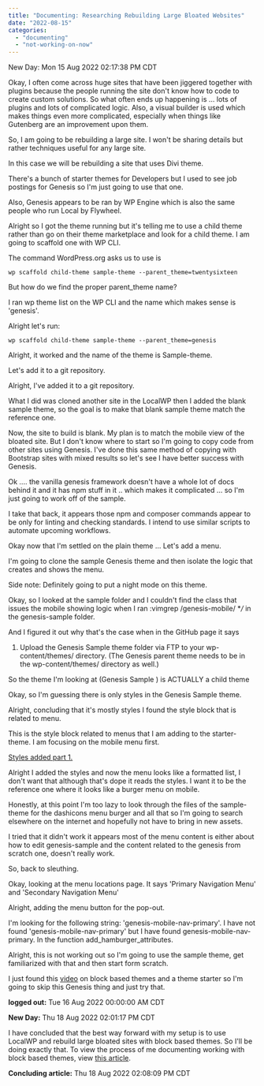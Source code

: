 ```yaml
---
title: "Documenting: Researching Rebuilding Large Bloated Websites"
date: "2022-08-15"
categories: 
  - "documenting"
  - "not-working-on-now"
---
```


New Day: Mon 15 Aug 2022 02:17:38 PM CDT

Okay, I often come across huge sites that have been jiggered together with plugins because the people running the site don't know how to code to create custom solutions. So what often ends up happening is ... lots of plugins and lots of complicated logic. Also, a visual builder is used which makes things even more complicated, especially when things like Gutenberg are an improvement upon them.

So, I am going to be rebuilding a large site. I won't be sharing details but rather techniques useful for any large site.

In this case we will be rebuilding a site that uses Divi theme.

There's a bunch of starter themes for Developers but I used to see job postings for Genesis so I'm just going to use that one.

Also, Genesis appears to be ran by WP Engine which is also the same people who run Local by Flywheel.

Alright so I got the theme running but it's telling me to use a child theme rather than go on their theme marketplace and look for a child theme. I am going to scaffold one with WP CLI.

The command WordPress.org asks us to use is

```
wp scaffold child-theme sample-theme --parent_theme=twentysixteen
```

But how do we find the proper parent\_theme name?

I ran wp theme list on the WP CLI and the name which makes sense is 'genesis'.

Alright let's run:

```
wp scaffold child-theme sample-theme --parent_theme=genesis
```

Alright, it worked and the name of the theme is Sample-theme.

Let's add it to a git repository.

Alright, I've added it to a git repository.

What I did was cloned another site in the LocalWP then I added the blank sample theme, so the goal is to make that blank sample theme match the reference one.

Now, the site to build is blank. My plan is to match the mobile view of the bloated site. But I don't know where to start so I'm going to copy code from other sites using Genesis. I've done this same method of copying with Bootstrap sites with mixed results so let's see I have better success with Genesis.

Ok .... the vanilla genesis framework doesn't have a whole lot of docs behind it and it has npm stuff in it .. which makes it complicated ... so I'm just going to work off of the sample.

I take that back, it appears those npm and composer commands appear to be only for linting and checking standards. I intend to use similar scripts to automate upcoming workflows.

Okay now that I'm settled on the plain theme ... Let's add a menu.

I'm going to clone the sample Genesis theme and then isolate the logic that creates and shows the menu.

Side note: Definitely going to put a night mode on this theme.

Okay, so I looked at the sample folder and I couldn't find the class that issues the mobile showing logic when I ran :vimgrep /genesis-mobile/ \*_/_ in the genesis-sample folder.

And I figured it out why that's the case when in the GitHub page it says

1. Upload the Genesis Sample theme folder via FTP to your wp-content/themes/ directory. (The Genesis parent theme needs to be in the wp-content/themes/ directory as well.)

So the theme I'm looking at (Genesis Sample ) is ACTUALLY a child theme

Okay, so I'm guessing there is only styles in the Genesis Sample theme.

Alright, concluding that it's mostly styles I found the style block that is related to menu.

This is the style block related to menus that I am adding to the starter-theme. I am focusing on the mobile menu first.

[Styles added part 1.](https://gist.github.com/dchavours/bbb4f26677e420313eba530526115f52)

Alright I added the styles and now the menu looks like a formatted list, I don't want that although that's dope it reads the styles. I want it to be the reference one where it looks like a burger menu on mobile.

Honestly, at this point I'm too lazy to look through the files of the sample-theme for the dashicons menu burger and all that so I'm going to search elsewhere on the internet and hopefully not have to bring in new assets.

I tried that it didn't work it appears most of the menu content is either about how to edit genesis-sample and the content related to the genesis from scratch one, doesn't really work.

So, back to sleuthing.

Okay, looking at the menu locations page. It says 'Primary Navigation Menu' and 'Secondary Navigation Menu'

Alright, adding the menu button for the pop-out.

I'm looking for the following string: 'genesis-mobile-nav-primary'. I have not found 'genesis-mobile-nav-primary' but I have found genesis-mobile-nav-primary. In the function add\_hamburger\_attributes.

Alright, this is not working out so I'm going to use the sample theme, get familiarized with that and then start form scratch.

I just found this [video](https://www.youtube.com/watch?v=9SpmZxbeMKc&ab_channel=DavidMartin-UXHACKS) on block based themes and a theme starter so I'm going to skip this Genesis thing and just try that.

**logged out:** Tue 16 Aug 2022 00:00:00 AM CDT

**New Day:** Thu 18 Aug 2022 02:01:17 PM CDT

I have concluded that the best way forward with my setup is to use LocalWP and rebuild large bloated sites with block based themes. So I'll be doing exactly that. To view the process of me documenting working with block based themes, view [this article](https://montelogic.com/?p=349).

**Concluding article:** Thu 18 Aug 2022 02:08:09 PM CDT
